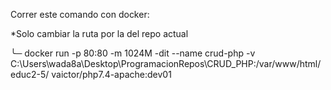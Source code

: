 Correr este comando con docker:

*Solo cambiar la ruta por la del repo actual

╰─ docker run -p 80:80 -m 1024M -dit --name crud-php  -v C:\Users\wada8a\Desktop\ProgramacionRepos\CRUD_PHP\:/var/www/html/educ2-5/    vaictor/php7.4-apache:dev01